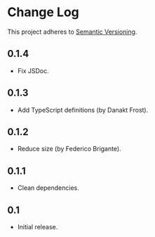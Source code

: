 # Change Log
This project adheres to [Semantic Versioning](http://semver.org/).

## 0.1.4
* Fix JSDoc.

## 0.1.3
* Add TypeScript definitions (by Danakt Frost).

## 0.1.2
* Reduce size (by Federico Brigante).

## 0.1.1
* Clean dependencies.

## 0.1
* Initial release.
